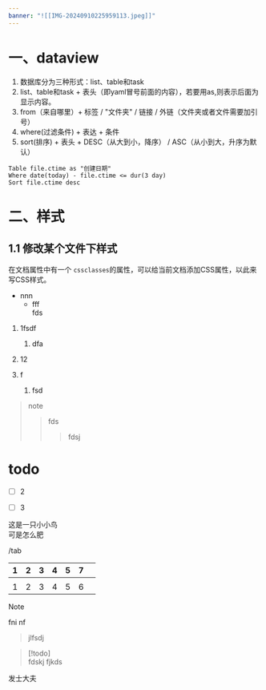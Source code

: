 ```yaml
---
banner: "![[IMG-20240910225959113.jpeg]]"
---
```

# 一、dataview

1. 数据库分为三种形式：list、table和task
2. list、table和task + 表头（即yaml冒号前面的内容），若要用as,则表示后面为显示内容。
3. from（来自哪里）+ 标签 / "文件夹" / 链接 / 外链（文件夹或者文件需要加引号）
4. where(过滤条件) + 表达 + 条件
5. sort(排序) + 表头 + DESC（从大到小，降序） / ASC（从小到大，升序为默认）

```
Table file.ctime as "创建日期"
Where date(today) - file.ctime <= dur(3 day)
Sort file.ctime desc
```

# 二、样式

## 1.1 修改某个文件下样式

在文档属性中有一个 `cssclasses`的属性，可以给当前文档添加CSS属性，以此来写CSS样式。

- nnn
	- fff  
	  fds 

1. 1fsdf
	1. dfa
2. 12

3. f 
	1. fsd 

> note
> > fds 
> > > fdsj 




# todo
- [ ] 2

- [ ] 3



这是一只小小鸟  
可是怎么肥

/tab

|  1  |  2  | 3   | 4   | 5   |  7  |     |
| :-: | :-: | --- | --- | --- | :-: | --- |
|     |     |     |     |     |     |     |
|  1  |  2  | 3   | 4   | 5   |  6  |     |

> [!NOTE]  
> fni nf 


> jlfsdj 

> [!todo]  
> fdskj fjkds 



发士大夫